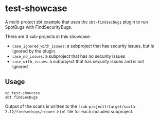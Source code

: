 # test-showcase
A multi-project sbt example that uses the `sbt-findsecbugs` plugin to run SpotBugs with FindSecurityBugs.

There are 3 sub-projects in this showcase:
- `case_ignored_with_issues`: a subproject that has security issues, but is ignored by the plugin
- `case_no_issues`: a subproject that has no security issues
- `case_with_issues`: a subproject that has security issues and is not ignored


## Usage
```
cd test-showcase
sbt findSecBugs
```

Output of the scans is written to the `[sub-project]/target/scala-2.12/findsecbugs/report.html` file for each included subproject.
